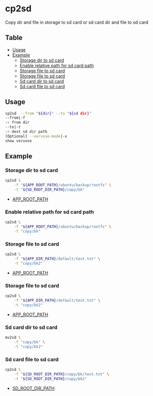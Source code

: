 # cp2sd

Copy dir and file in storage to sd card or sd card dir and file to sd card

Table
-----------------

* [Usage](#usage)
* [Example](#example)
    * [Storage dir to sd card](#storage-dir-to-sd-card)
    * [Enable relative path for sd card path](#enable-relative-path-for-sd-card-path)
    * [Storage file to sd card](#storage-file-to-sd-card)
    * [Storage file to sd card](#storage-file-to-sd-card)
    * [Sd card dir to sd card](#sd-card-dir-to-sd-card)
    * [Sd card file to sd card](#sd-card-file-to-sd-card)


## Usage

```sh.sh
cp2sd  --from "${dir}" --to "${sd dir}"
--from|-f
-> from dir
--to|-t
-> dest sd dir path
[Optional] --vervose-mode|-v
show vervose
```

## Example

### Storage dir to sd card

```sh.sh
cp2sd \
	-f "${APP_ROOT_PATH}/ubuntu/backup/rootfs" \
	-t "${SD_ROOT_DIR_PATH}/copy/bk" 
```

- [APP_ROOT_PATH](https://github.com/puutaro/CommandClick/blob/master/md/developer/ubuntu_env_variables.md#app_root_path)


### Enable relative path for sd card path

```sh.sh
cp2sd \
	-f "${APP_ROOT_PATH}/ubuntu/backup/rootfs" \
	-t "copy/bk" 
```

### Storage file to sd card

```sh.sh
cp2sd \
	-f "${APP_DIR_PATH}/default/test.txt" \
	-t "copy/bk2"
```

- [APP_ROOT_PATH](https://github.com/puutaro/CommandClick/blob/master/md/developer/ubuntu_env_variables.md#app_dir_path)


### Storage file to sd card

```sh.sh
cp2sd \
	-f "${APP_DIR_PATH}/default/test.txt" \
	-t "copy/bk2"
```

- [APP_ROOT_PATH](https://github.com/puutaro/CommandClick/blob/master/md/developer/ubuntu_env_variables.md#app_dir_path)

### Sd card dir to sd card

```sh.sh
mv2sd \
	-f "copy/bk" \
	-t "copy/bk2"
```

### Sd card file to sd card

```sh.sh
cp2sd \
	-f "${SD_ROOT_DIR_PATH}/copy/bk/test.txt" \
	-t "${SD_ROOT_DIR_PATH}/copy/bk2"
```

- [SD_ROOT_DIR_PATH](https://github.com/puutaro/CommandClick/blob/master/md/developer/ubuntu_env_variables.md#app_dir_path#sd_root_dir_path)
